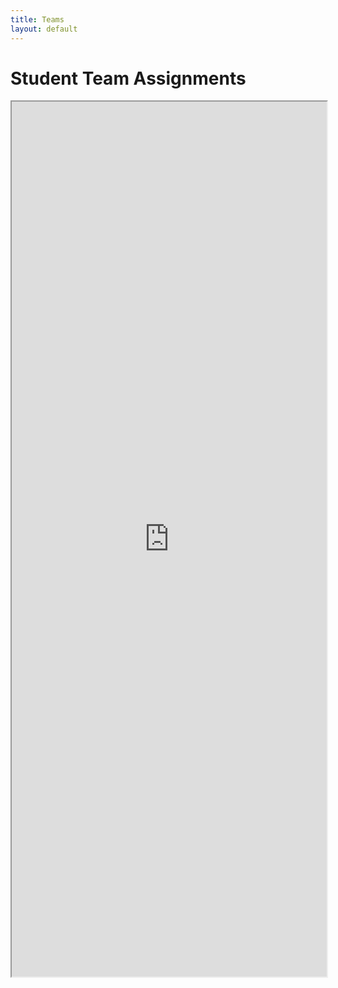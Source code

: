 ```yaml
---
title: Teams
layout: default
---
```


# Student Team Assignments


<style>
iframe { width: 100%; max-width: 1800px; height: 1400px; }
</style>

<iframe src="https://docs.google.com/spreadsheets/d/e/2PACX-1vTWQzRL9NwE_B1Oq1gkkJirb9I3nlzSbqgiE4tBOcGTDt0WWneA02jPZQ3URUwdcxRRIK_1FIBcE7-E/pubhtml?widget=true&amp;headers=false"></iframe>


